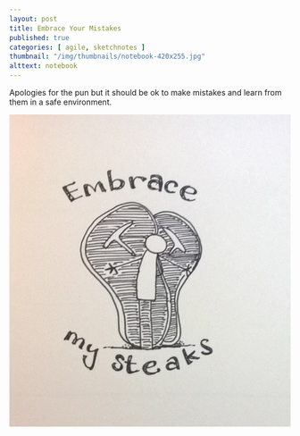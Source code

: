 ```yaml
---
layout: post
title: Embrace Your Mistakes
published: true
categories: [ agile, sketchnotes ]
thumbnail: "/img/thumbnails/notebook-420x255.jpg"
alttext: notebook
---
```


Apologies for the pun but it should be ok to make mistakes and learn from them in a 
safe environment.

![pun](/img/posts/embrace-mistakes/embrace-mistakes.jpg)

